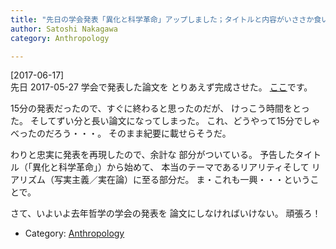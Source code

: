 ```yaml
---
title: "先日の学会発表「異化と科学革命」アップしました；タイトルと内容がいささか食い違ってます"
author: Satoshi Nakagawa
category: Anthropology

---
```


[2017-06-17]  
 先日 2017-05-27 学会で発表した論文を
とりあえず完成させた。
[ここ](/~satoshi/anthrop/works/paper-2/jasca-51.html)です。

 15分の発表だったので、すぐに終わると思ったのだが、
けっこう時間をとった。
そしてずい分と長い論文になってしまった。
これ、どうやって15分でしゃべったのだろう・・・。
そのまま紀要に載せらそうだ。

 わりと忠実に発表を再現したので、余計な
部分がついている。
予告したタイトル（「異化と科学革命」）から始めて、
本当のテーマであるリアリティそして
リアリズム（写実主義／実在論）に至る部分だ。
ま・これも一興・・・ということで。

 さて、いよいよ去年哲学の学会の発表を
論文にしなければいけない。
頑張ろ！

- Category: [Anthropology](/categories.html#Anthropology)

